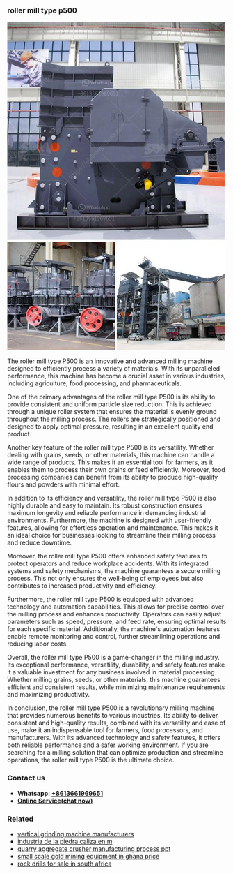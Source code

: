 <h3>roller mill type p500</h3><img src='1708322939.jpg' alt=''><p>The roller mill type P500 is an innovative and advanced milling machine designed to efficiently process a variety of materials. With its unparalleled performance, this machine has become a crucial asset in various industries, including agriculture, food processing, and pharmaceuticals.</p><p>One of the primary advantages of the roller mill type P500 is its ability to provide consistent and uniform particle size reduction. This is achieved through a unique roller system that ensures the material is evenly ground throughout the milling process. The rollers are strategically positioned and designed to apply optimal pressure, resulting in an excellent quality end product.</p><p>Another key feature of the roller mill type P500 is its versatility. Whether dealing with grains, seeds, or other materials, this machine can handle a wide range of products. This makes it an essential tool for farmers, as it enables them to process their own grains or feed efficiently. Moreover, food processing companies can benefit from its ability to produce high-quality flours and powders with minimal effort.</p><p>In addition to its efficiency and versatility, the roller mill type P500 is also highly durable and easy to maintain. Its robust construction ensures maximum longevity and reliable performance in demanding industrial environments. Furthermore, the machine is designed with user-friendly features, allowing for effortless operation and maintenance. This makes it an ideal choice for businesses looking to streamline their milling process and reduce downtime.</p><p>Moreover, the roller mill type P500 offers enhanced safety features to protect operators and reduce workplace accidents. With its integrated systems and safety mechanisms, the machine guarantees a secure milling process. This not only ensures the well-being of employees but also contributes to increased productivity and efficiency.</p><p>Furthermore, the roller mill type P500 is equipped with advanced technology and automation capabilities. This allows for precise control over the milling process and enhances productivity. Operators can easily adjust parameters such as speed, pressure, and feed rate, ensuring optimal results for each specific material. Additionally, the machine's automation features enable remote monitoring and control, further streamlining operations and reducing labor costs.</p><p>Overall, the roller mill type P500 is a game-changer in the milling industry. Its exceptional performance, versatility, durability, and safety features make it a valuable investment for any business involved in material processing. Whether milling grains, seeds, or other materials, this machine guarantees efficient and consistent results, while minimizing maintenance requirements and maximizing productivity.</p><p>In conclusion, the roller mill type P500 is a revolutionary milling machine that provides numerous benefits to various industries. Its ability to deliver consistent and high-quality results, combined with its versatility and ease of use, make it an indispensable tool for farmers, food processors, and manufacturers. With its advanced technology and safety features, it offers both reliable performance and a safer working environment. If you are searching for a milling solution that can optimize production and streamline operations, the roller mill type P500 is the ultimate choice.</p><h3>Contact us</h3><ul><li><strong>Whatsapp:&nbsp;<a href="https://wa.me/8613661969651">+8613661969651</a></strong></li><li><a href="https://swt.shibang-china.com/?git&amp;zhl&amp;roller mill type p500"><strong>Online Service(chat now)</strong></a></li></ul><h3>Related</h3><ul><li><a href='vertical grinding machine manufacturers.md'>vertical grinding machine manufacturers</a></li><li><a href='industria de la piedra caliza en m.md'>industria de la piedra caliza en m</a></li><li><a href='quarry aggregate crusher manufacturing process ppt.md'>quarry aggregate crusher manufacturing process ppt</a></li><li><a href='small scale gold mining equipment in ghana price.md'>small scale gold mining equipment in ghana price</a></li><li><a href='rock drills for sale in south africa.md'>rock drills for sale in south africa</a></li></ul>